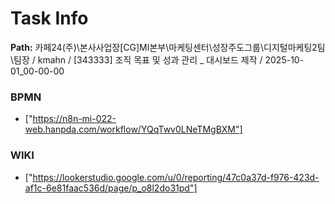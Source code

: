 # Task Info

**Path:** 카페24(주)\본사사업장\[CG]MI본부\마케팅센터\성장주도그룹\디지털마케팅2팀\팀장 / kmahn / [343333] 조직 목표 및 성과 관리 _ 대시보드 제작 / 2025-10-01_00-00-00

### BPMN
- ["https://n8n-mi-022-web.hanpda.com/workflow/YQqTwv0LNeTMgBXM"]

### WIKI
- ["https://lookerstudio.google.com/u/0/reporting/47c0a37d-f976-423d-af1c-6e81faac536d/page/p_o8l2do31pd"]

